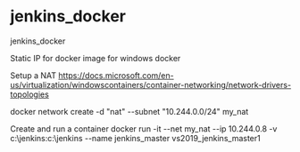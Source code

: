 # jenkins_docker
jenkins_docker


Static IP for docker image for windows docker

Setup a NAT
https://docs.microsoft.com/en-us/virtualization/windowscontainers/container-networking/network-drivers-topologies

docker network create -d "nat" --subnet "10.244.0.0/24" my_nat

Create and run a container
docker run -it --net my_nat --ip 10.244.0.8 -v c:\jenkins:c:\jenkins --name jenkins_master vs2019_jenkins_master1
